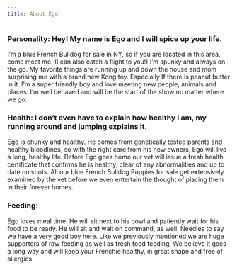 ```yaml
---
title: About Ego
---
```


### Personality: Hey! My name is Ego and I will spice up your life.
I’m a blue French Bulldog for sale in NY, so if you are located in this area, come meet me. (I can also catch a flight to you!)
I’m spunky and always on the go. My favorite things are running up and down the house and mom surprising me with a brand new Kong toy. Especially If there is peanut butter in it.
I’m a super friendly boy and love meeting new people, animals and places. I’m well behaved and will be the start of the show no matter where we go. 


### Health: I don’t even have to explain how healthy I am, my running around and jumping explains it. 
Ego is chunky and healthy. He comes from genetically tested parents and healthy bloodlines, so with the right care from his new owners, Ego will live a long, healthy life.
Before Ego goes home our vet will issue a fresh health certificate that confirms he is healthy, clear of any abnormalities and up to date on shots. 
All our blue French Bulldog Puppies for sale get extensively examined by the vet before we even entertain the thought of placing them in their forever homes.

 
### Feeding:  
Ego loves meal time. He will sit next to his bowl and patiently wait for his food to be ready. He will sit and wait on command, as well. Needles to say we have a very good boy here.
Like we previously mentioned we are huge supporters of raw feeding as well as fresh food feeding. We believe it goes a long way and will keep your Frenchie healthy, in great shape and free of allergies. 
	

